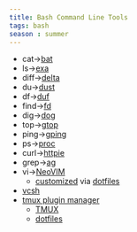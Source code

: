 ```yaml
---
title: Bash Command Line Tools
tags: bash
season : summer
---
```


* cat->[bat](https://github.com/sharkdp/bat)
* ls->[exa ](https://github.com/ogham/exa)
* diff->[delta](https://dandavison.github.io/delta/usage.html)
* du->[dust](https://github.com/bootandy/dust)
* df->[duf](https://github.com/muesli/duf)
* find->[fd](https://github.com/sharkdp/fd)
* dig->[dog](https://github.com/ogham/dog)
* top->[gtop](https://github.com/aksakalli/gtop)
* ping->[gping](https://github.com/orf/gping)
* ps->[proc](https://github.com/dalance/procs)
* curl->[httpie](https://github.com/httpie/httpie)
* grep->[ag](https://github.com/ggreer/the_silver_searcher)
* vi->[NeoVIM](https://neovim.io/)
  * [customized](NeoVIM) via [dotfiles](dotfiles)
* [vcsh](https://github.com/RichiH/vcsh)
* [tmux plugin manager](https://github.com/tmux-plugins/tpm)
  * [TMUX](TMUX)
  * [dotfiles](dotfiles)
